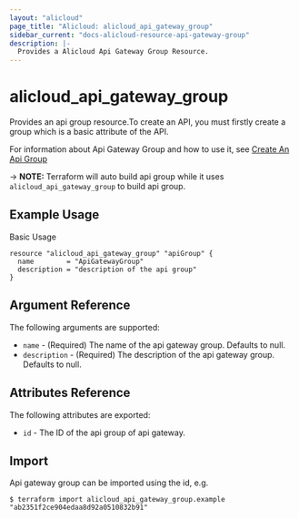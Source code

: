 ```yaml
---
layout: "alicloud"
page_title: "Alicloud: alicloud_api_gateway_group"
sidebar_current: "docs-alicloud-resource-api-gateway-group"
description: |-
  Provides a Alicloud Api Gateway Group Resource.
---
```


# alicloud_api_gateway_group

Provides an api group resource.To create an API, you must firstly create a group which is a basic attribute of the API.

For information about Api Gateway Group and how to use it, see [Create An Api Group](https://www.alibabacloud.com/help/doc-detail/43611.html)

-> **NOTE:** Terraform will auto build api group while it uses `alicloud_api_gateway_group` to build api group.

## Example Usage

Basic Usage

```
resource "alicloud_api_gateway_group" "apiGroup" {
  name        = "ApiGatewayGroup"
  description = "description of the api group"
}
```
## Argument Reference

The following arguments are supported:

* `name` - (Required) The name of the api gateway group. Defaults to null.
* `description` - (Required) The description of the api gateway group. Defaults to null.

## Attributes Reference

The following attributes are exported:

* `id` - The ID of the api group of api gateway.

## Import

Api gateway group can be imported using the id, e.g.

```
$ terraform import alicloud_api_gateway_group.example "ab2351f2ce904edaa8d92a0510832b91"
```